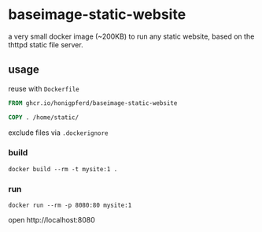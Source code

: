 # baseimage-static-website
a very small docker image (~200KB) to run any static website, based on the thttpd static file server.

## usage

reuse with `Dockerfile`
```Dockerfile
FROM ghcr.io/honigpferd/baseimage-static-website

COPY . /home/static/
```
exclude files via `.dockerignore`

### build
```Shell
docker build --rm -t mysite:1 .
```

### run
```Shell
docker run --rm -p 8080:80 mysite:1
```
open http://localhost:8080
